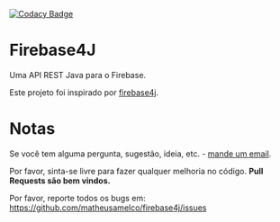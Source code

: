 [![Codacy Badge](https://api.codacy.com/project/badge/Grade/293681102afa4508a437e48eb16dea79)](https://www.codacy.com/app/matheusamelco/Firebase4J?utm_source=github.com&amp;utm_medium=referral&amp;utm_content=MatheusAmelco/Firebase4J&amp;utm_campaign=Badge_Grade)

# Firebase4J
Uma API REST Java para o Firebase.

Este projeto foi inspirado por [firebase4j](https://github.com/bane73/firebase4j).

# Notas

Se você tem alguma pergunta, sugestão, ideia, etc. - [mande um email](mailto:contato@matheusamelco.com).

Por favor, sinta-se livre para fazer qualquer melhoria no código. **Pull Requests são bem vindos.**

Por favor, reporte todos os bugs em: https://github.com/matheusamelco/firebase4j/issues
